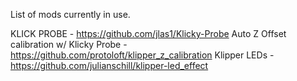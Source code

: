 List of mods currently in use.

KLICK PROBE - https://github.com/jlas1/Klicky-Probe
Auto Z Offset calibration w/ Klicky Probe - https://github.com/protoloft/klipper_z_calibration
Klipper LEDs - https://github.com/julianschill/klipper-led_effect
